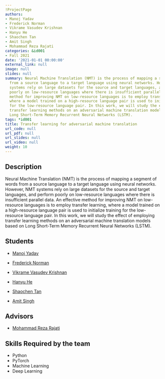 ```yaml
---
!ProjectPage
authors:
- Manoj Yadav
- Frederick Norman
- Vikrame Vasudev Krishnan
- Hanyu He
- Shaochen Tan
- Amit Singh
- Mohammad Reza Rajati
categories: &id001
- Fall 2021
date: '2021-01-01 00:00:00'
external_link: null
image: null
slides: null
summary: Neural Machine Translation (NMT) is the process of mapping a segment of words
  from a source language to a target language using neural networks. However, NMT
  systems rely on large datasets for the source and target languages, and perform
  poorly on low-resource languages where there is insufficient parallel data. An effective
  method for improving NMT on low-resource languages is to employ transfer learning,
  where a model trained on a high-resource language pair is used to initialize training
  for the low-resource language pair. In this work, we will study the effect of employing
  transfer learning methods on an adversarial machine translation models based on
  Long Short-Term Memory Recurrent Neural Networks (LSTM).
tags: *id001
title: Transfer learning for adversarial machine translation
url_code: null
url_pdf: null
url_slides: null
url_video: null
weight: 10
---
```

## Description

Neural Machine Translation (NMT) is the process of mapping a segment of words from a source language to a target language using neural networks. However, NMT systems rely on large datasets for the source and target languages, and perform poorly on low-resource languages where there is insufficient parallel data. An effective method for improving NMT on low-resource languages is to employ transfer learning, where a model trained on a high-resource language pair is used to initialize training for the low-resource language pair. In this work, we will study the effect of employing transfer learning methods on an adversarial machine translation models based on Long Short-Term Memory Recurrent Neural Networks (LSTM).





## Students

* [Manoj Yadav](../../../author/manoj-yadav)

* [Frederick Norman](../../../author/frederick-norman)

* [Vikrame Vasudev Krishnan](../../../author/vikrame-vasudevkrishnan)

* [Hanyu He](../../../author/hanyu-he)

* [Shaochen Tan](../../../author/shaochen-tan)

* [Amit Singh](../../../author/amit-singh)

## Advisors

* [Mohammad Reza Rajati](../../../author/mohammad-rezarajati)

## Skills Required by the team


* Python
* PyTorch
* Machine Learning
* Deep Learning